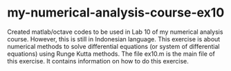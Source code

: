# my-numerical-analysis-course-ex10
Created matlab/octave codes to be used in Lab 10 of my numerical analysis course. However, this is still in Indonesian language.  This exercise is about numerical methods to solve differential equations (or system of differential equations) using Runge Kutta methods.
The file ex10.m is the main file of this exercise. It contains information on how to do this exercise.

